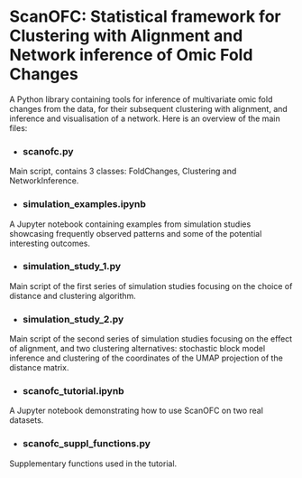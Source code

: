 # ScanOFC: Statistical framework for Clustering with Alignment and Network inference of Omic Fold Changes
A Python library containing tools for inference of multivariate omic fold changes from the data, for their subsequent clustering with alignment, and inference and visualisation of a network. Here is an overview of the main files:

- ### scanofc.py
Main script, contains 3 classes: FoldChanges, Clustering and NetworkInference. 

- ### simulation_examples.ipynb
A Jupyter notebook containing examples from simulation studies showcasing frequently observed patterns and some of the potential interesting outcomes.

- ### simulation_study_1.py
Main script of the first series of simulation studies focusing on the choice of distance and clustering algorithm.

- ### simulation_study_2.py
Main script of the second series of simulation studies focusing on the effect of alignment, and two clustering alternatives: stochastic block model inference and clustering of the coordinates of the UMAP projection of the distance matrix.

- ### scanofc_tutorial.ipynb
A Jupyter notebook demonstrating how to use ScanOFC on two real datasets.

- ### scanofc_suppl_functions.py
Supplementary functions used in the tutorial.
